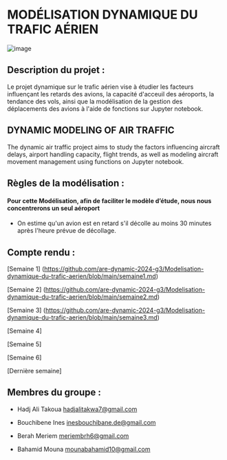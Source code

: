 # MODÉLISATION DYNAMIQUE DU TRAFIC AÉRIEN

![image](https://media.lesechos.com/api/v1/images/view/61df33113e45460b10254224/1280x720/070727865924-web-tete.jpg)

## Description du projet : ##

Le projet dynamique sur le trafic aérien vise à étudier les facteurs influençant les retards des avions, la capacité d'acceuil des aéroports, la tendance des vols, ainsi que la modélisation de la gestion des déplacements des avions à l'aide de fonctions
sur Jupyter notebook.

## DYNAMIC MODELING OF AIR TRAFFIC

The dynamic air traffic project aims to study the factors influencing aircraft delays, airport handling capacity, flight trends, as well as modeling aircraft movement management using functions on Jupyter notebook.

## Règles de la modélisation :
#### Pour cette Modélisation, afin de faciliter le modèle d’étude, nous nous concentrerons un seul aéroport 

+ On estime qu'un avion est en retard s'il décolle au moins 30 minutes après l'heure prévue de décollage.

## Compte rendu : ##

[Semaine 1] (https://github.com/are-dynamic-2024-g3/Modelisation-dynamique-du-trafic-aerien/blob/main/semaine1.md)

[Semaine 2] (https://github.com/are-dynamic-2024-g3/Modelisation-dynamique-du-trafic-aerien/blob/main/semaine2.md)

[Semaine 3] (https://github.com/are-dynamic-2024-g3/Modelisation-dynamique-du-trafic-aerien/blob/main/semaine3.md)

[Semaine 4]  

[Semaine 5]

[Semaine 6]

[Dernière semaine]

## Membres du groupe : ##

+ Hadj Ali Takoua
hadjalitakwa7@gmail.com

+ Bouchibene  Ines 
inesbouchibane.de@gmail.com
 
+ Berah Meriem 
meriembrh6@gmail.com

+ Bahamid Mouna 
 mounabahamid10@gmail.com
